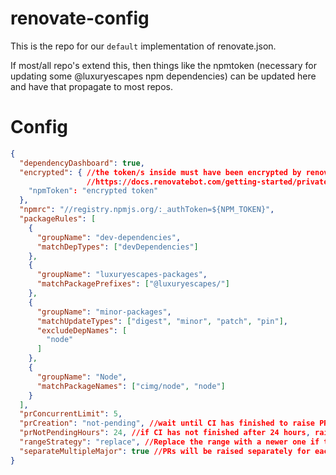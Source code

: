 # renovate-config

This is the repo for our `default` implementation of renovate.json.

If most/all repo's extend this, then things like the npmtoken (necessary for updating some @luxuryescapes npm dependencies) can be
updated here and have that propagate to most repos.

# Config
```json
{
  "dependencyDashboard": true,
  "encrypted": { //the token/s inside must have been encrypted by renovates public key, so only renovate can use them
                 //https://docs.renovatebot.com/getting-started/private-packages/#add-an-encrypted-npm-token-to-renovate-config
    "npmToken": "encrypted token"
  },
  "npmrc": "//registry.npmjs.org/:_authToken=${NPM_TOKEN}",
  "packageRules": [
    {
      "groupName": "dev-dependencies",
      "matchDepTypes": ["devDependencies"]
    },
    {
      "groupName": "luxuryescapes-packages",
      "matchPackagePrefixes": ["@luxuryescapes/"]
    },
    {
      "groupName": "minor-packages",
      "matchUpdateTypes": ["digest", "minor", "patch", "pin"],
      "excludeDepNames": [
        "node"
      ]
    },
    {
      "groupName": "Node",
      "matchPackageNames": ["cimg/node", "node"]
    }
  ],
  "prConcurrentLimit": 5,
  "prCreation": "not-pending", //wait until CI has finished to raise PR (fail or pass)
  "prNotPendingHours": 24, //if CI has not finished after 24 hours, raise PR anyway
  "rangeStrategy": "replace", //Replace the range with a newer one if the new version falls outside it, and update nothing otherwise
  "separateMultipleMajor": true //PRs will be raised separately for each available major upgrade version.
}
```

